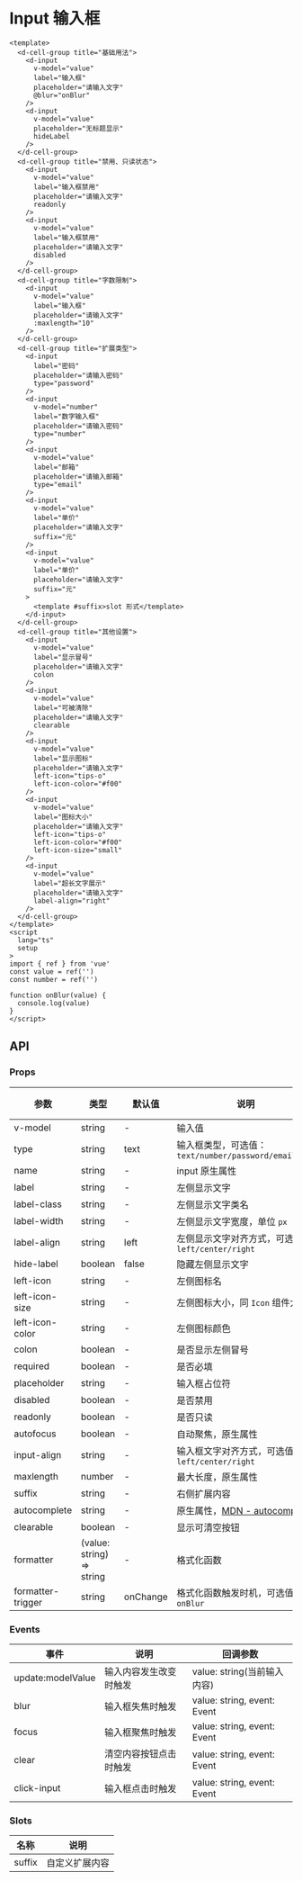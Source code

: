 # Input 输入框

```vue
<template>
  <d-cell-group title="基础用法">
    <d-input
      v-model="value"
      label="输入框"
      placeholder="请输入文字"
      @blur="onBlur"
    />
    <d-input
      v-model="value"
      placeholder="无标题显示"
      hideLabel
    />
  </d-cell-group>
  <d-cell-group title="禁用、只读状态">
    <d-input
      v-model="value"
      label="输入框禁用"
      placeholder="请输入文字"
      readonly
    />
    <d-input
      v-model="value"
      label="输入框禁用"
      placeholder="请输入文字"
      disabled
    />
  </d-cell-group>
  <d-cell-group title="字数限制">
    <d-input
      v-model="value"
      label="输入框"
      placeholder="请输入文字"
      :maxlength="10"
    />
  </d-cell-group>
  <d-cell-group title="扩展类型">
    <d-input
      label="密码"
      placeholder="请输入密码"
      type="password"
    />
    <d-input
      v-model="number"
      label="数字输入框"
      placeholder="请输入密码"
      type="number"
    />
    <d-input
      v-model="value"
      label="邮箱"
      placeholder="请输入邮箱"
      type="email"
    />
    <d-input
      v-model="value"
      label="单价"
      placeholder="请输入文字"
      suffix="元"
    />
    <d-input
      v-model="value"
      label="单价"
      placeholder="请输入文字"
      suffix="元"
    >
      <template #suffix>slot 形式</template>
    </d-input>
  </d-cell-group>
  <d-cell-group title="其他设置">
    <d-input
      v-model="value"
      label="显示冒号"
      placeholder="请输入文字"
      colon
    />
    <d-input
      v-model="value"
      label="可被清除"
      placeholder="请输入文字"
      clearable
    />
    <d-input
      v-model="value"
      label="显示图标"
      placeholder="请输入文字"
      left-icon="tips-o"
      left-icon-color="#f00"
    />
    <d-input
      v-model="value"
      label="图标大小"
      placeholder="请输入文字"
      left-icon="tips-o"
      left-icon-color="#f00"
      left-icon-size="small"
    />
    <d-input
      v-model="value"
      label="超长文字展示"
      placeholder="请输入文字"
      label-align="right"
    />
  </d-cell-group>
</template>
<script
  lang="ts"
  setup
>
import { ref } from 'vue'
const value = ref('')
const number = ref('')

function onBlur(value) {
  console.log(value)
}
</script>
```

## API

### Props

| 参数              | 类型                      | 默认值   | 说明                                                                                                      | 必传 |
| ----------------- | ------------------------- | -------- | --------------------------------------------------------------------------------------------------------- | ---- |
| v-model           | string                    | -        | 输入值                                                                                                    | N    |
| type              | string                    | text     | 输入框类型，可选值：`text/number/password/email/url`                                                      | N    |
| name              | string                    | -        | input 原生属性                                                                                            | N    |
| label             | string                    | -        | 左侧显示文字                                                                                              | N    |
| label-class       | string                    | -        | 左侧显示文字类名                                                                                          | N    |
| label-width       | string                    | -        | 左侧显示文字宽度，单位 `px`                                                                               | N    |
| label-align       | string                    | left     | 左侧显示文字对齐方式，可选值：`left/center/right`                                                         | N    |
| hide-label        | boolean                   | false    | 隐藏左侧显示文字                                                                                          | N    |
| left-icon         | string                    | -        | 左侧图标名                                                                                                | N    |
| left-icon-size    | string                    | -        | 左侧图标大小，同 `Icon` 组件大小                                                                          | N    |
| left-icon-color   | string                    | -        | 左侧图标颜色                                                                                              | N    |
| colon             | boolean                   | -        | 是否显示左侧冒号                                                                                          | N    |
| required          | boolean                   | -        | 是否必填                                                                                                  | N    |
| placeholder       | string                    | -        | 输入框占位符                                                                                              | N    |
| disabled          | boolean                   | -        | 是否禁用                                                                                                  | N    |
| readonly          | boolean                   | -        | 是否只读                                                                                                  | N    |
| autofocus         | boolean                   | -        | 自动聚焦，原生属性                                                                                        | N    |
| input-align       | string                    | -        | 输入框文字对齐方式，可选值：`left/center/right`                                                           | N    |
| maxlength         | number                    | -        | 最大长度，原生属性                                                                                        | N    |
| suffix            | string                    | -        | 右侧扩展内容                                                                                              | N    |
| autocomplete      | string                    | -        | 原生属性，[MDN - autocomplete](https://developer.mozilla.org/en-US/docs/Web/HTML/Attributes/autocomplete) | N    |
| clearable         | boolean                   | -        | 显示可清空按钮                                                                                            | N    |
| formatter         | (value: string) => string | -        | 格式化函数                                                                                                | N    |
| formatter-trigger | string                    | onChange | 格式化函数触发时机，可选值：`onBlur`                                                                      | N    |

### Events

| 事件              | 说明                   | 回调参数                    |
| ----------------- | ---------------------- | --------------------------- |
| update:modelValue | 输入内容发生改变时触发 | value: string(当前输入内容) |
| blur              | 输入框失焦时触发       | value: string, event: Event |
| focus             | 输入框聚焦时触发       | value: string, event: Event |
| clear             | 清空内容按钮点击时触发 | value: string, event: Event |
| click-input       | 输入框点击时触发       | value: string, event: Event |

### Slots

| 名称   | 说明           |
| ------ | -------------- |
| suffix | 自定义扩展内容 |
